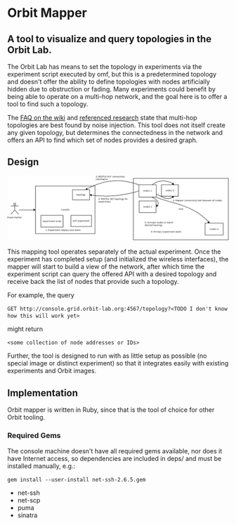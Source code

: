 # Orbit Mapper

## A tool to visualize and query topologies in the Orbit Lab.

The Orbit Lab has means to set the topology in experiments via the experiment
script executed by omf, but this is a predetermined topology and doesn't offer
the ability to define topologies with nodes artificially hidden due to
obstruction or fading. Many experiments could benefit by being able to operate
on a multi-hop network, and the goal here is to offer a tool to find such a
topology.

The [FAQ on the wiki](http://www.orbit-lab.org/wiki/Documentation/FAQ) and
[referenced research](http://www.orbit-lab.org/wiki/Documentation/z2Publications#Howdoyoumapatopologyontospecificnodeassignments)
state that multi-hop topologies are best found by noise injection. This tool
does not itself create any given topology, but determines the connectedness in
the network and offers an API to find which set of nodes provides a desired
graph.

## Design

![dia](https://github.com/stevejarvis/orbit-mapper/blob/master/docs/flow.png)

This mapping tool operates separately of the actual experiment. Once the
experiment has completed setup (and initialized the wireless interfaces), the
mapper will start to build a view of the network, after which time the
experiment script can query the offered API with a desired topology and receive
back the list of nodes that provide such a topology.

For example, the query

    GET http://console.grid.orbit-lab.org:4567/topology?<TODO I don't know how this will work yet>

might return

    <some collection of node addresses or IDs>

Further, the tool is designed to run with as little setup as possible (no
special image or distinct experiment) so that it integrates easily with existing
experiments and Orbit images.

## Implementation

Orbit mapper is written in Ruby, since that is the tool of choice for other
Orbit tooling.

### Required Gems

The console machine doesn't have all required gems available, nor does it have
Internet access, so dependencies are included in deps/ and must be installed
manually, e.g.:

    gem install --user-install net-ssh-2.6.5.gem

* net-ssh
* net-scp
* puma
* sinatra
